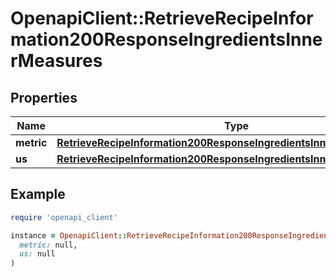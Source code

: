 # OpenapiClient::RetrieveRecipeInformation200ResponseIngredientsInnerMeasures

## Properties

| Name | Type | Description | Notes |
| ---- | ---- | ----------- | ----- |
| **metric** | [**RetrieveRecipeInformation200ResponseIngredientsInnerMeasuresMetric**](RetrieveRecipeInformation200ResponseIngredientsInnerMeasuresMetric.md) |  | [optional] |
| **us** | [**RetrieveRecipeInformation200ResponseIngredientsInnerMeasuresMetric**](RetrieveRecipeInformation200ResponseIngredientsInnerMeasuresMetric.md) |  | [optional] |

## Example

```ruby
require 'openapi_client'

instance = OpenapiClient::RetrieveRecipeInformation200ResponseIngredientsInnerMeasures.new(
  metric: null,
  us: null
)
```


